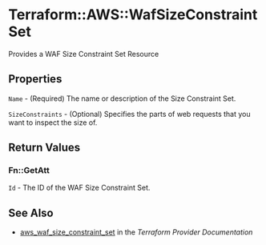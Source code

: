 # Terraform::AWS::WafSizeConstraintSet

Provides a WAF Size Constraint Set Resource

## Properties

`Name` - (Required) The name or description of the Size Constraint Set.

`SizeConstraints` - (Optional) Specifies the parts of web requests that you want to inspect the size of.


## Return Values

### Fn::GetAtt

`Id` - The ID of the WAF Size Constraint Set.

## See Also

* [aws_waf_size_constraint_set](https://www.terraform.io/docs/providers/aws/r/waf_size_constraint_set.html) in the _Terraform Provider Documentation_